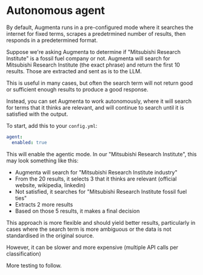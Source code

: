 # Autonomous agent

By default, Augmenta runs in a pre-configured mode where it searches the internet for fixed terms, scrapes a predetrmined number of results, then responds in a predetermined format.

Suppose we're asking Augmenta to determine if "Mitsubishi Research Institute" is a fossil fuel company or not. Augmenta will search for Mitsubishi Research Institute (the exact phrase) and return the first 10 results. Those are extracted and sent as is to the LLM.

This is useful in many cases, but often the search term will not return good or sufficient enough results to produce a good response.

Instead, you can set Augmenta to work autonomously, where it will search for terms that it thinks are relevant, and will continue to search until it is satisfied with the output.

To start, add this to your `config.yml`:

```yaml
agent:
  enabled: true
```

This will enable the agentic mode. In our "Mitsubishi Research Institute", this may look something like this:

- Augmenta will search for "Mitsubishi Research Institute industry"
- From the 20 results, it selects 3 that it thinks are relevant (official website, wikipedia, linkedin)
- Not satisfied, it searches for "Mitsubishi Research Institute fossil fuel ties"
- Extracts 2 more results
- Based on those 5 results, it makes a final decision

This approach is more flexible and should yield better results, particularly in cases where the search term is more ambiguous or the data is not standardised in the original source.

However, it can be slower and more expensive (multiple API calls per classification)

More testing to follow.